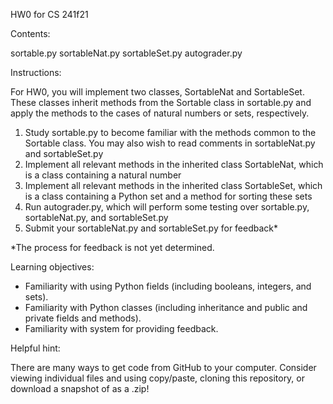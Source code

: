 HW0 for CS 241f21

Contents:

sortable.py
sortableNat.py
sortableSet.py
autograder.py

Instructions:

For HW0, you will implement two classes, SortableNat and SortableSet.
These classes inherit methods from the Sortable class in sortable.py and apply the methods to the cases of natural numbers or sets, respectively.

1. Study sortable.py to become familiar with the methods common to the Sortable class. You may also wish to read comments in sortableNat.py and sortableSet.py
2. Implement all relevant methods in the inherited class SortableNat, which is a class containing a natural number
3. Implement all relevant methods in the inherited class SortableSet, which is a class containing a Python set and a method for sorting these sets
4. Run autograder.py, which will perform some testing over sortable.py, sortableNat.py, and sortableSet.py
5. Submit your sortableNat.py and sortableSet.py for feedback*

*The process for feedback is not yet determined.

Learning objectives:

* Familiarity with using Python fields (including booleans, integers, and sets).
* Familiarity with Python classes (including inheritance and public and private fields and methods).
* Familiarity with system for providing feedback.

Helpful hint:

There are many ways to get code from GitHub to your computer. Consider viewing individual files and using copy/paste, cloning this repository, or download a snapshot of as a .zip!
